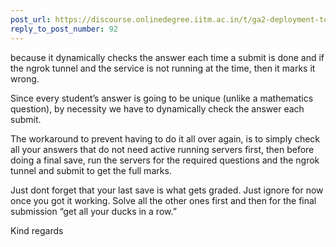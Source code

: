 ```yaml
---
post_url: https://discourse.onlinedegree.iitm.ac.in/t/ga2-deployment-tools-discussion-thread-tds-jan-2025/161120/93
reply_to_post_number: 92
---
```

because it dynamically checks the answer each time a submit is done and if the ngrok tunnel and the service is not running at the time, then it marks it wrong.

Since every student’s answer is going to be unique (unlike a mathematics question), by necessity we have to dynamically check the answer each submit.

The workaround to prevent having to do it all over again, is to simply check all your answers that do not need active running servers first, then before doing a final save, run the servers for the required questions and the ngrok tunnel and submit to get the full marks.

Just dont forget that your last save is what gets graded. Just ignore for now once you got it working. Solve all the other ones first and then for the final submission “get all your ducks in a row.”

Kind regards